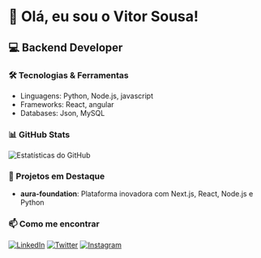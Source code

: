 # 👋 Olá, eu sou o Vitor Sousa!

## 💻 Backend Developer 

### 🛠️ Tecnologias & Ferramentas
- Linguagens: Python, Node.js, javascript 
- Frameworks: React, angular
- Databases: Json, MySQL 


### 📊 GitHub Stats
![Estatísticas do GitHub](https://github-readme-stats.vercel.app/api?username=VitorSousa01&show_icons=true&theme=dark)

### 🚀 Projetos em Destaque
- **aura-foundation**: Plataforma inovadora com Next.js, React, Node.js e Python


### 📫 Como me encontrar
[![LinkedIn](https://img.shields.io/badge/-LinkedIn-0077B5?style=flat&logo=linkedin)](seu-linkedin)
[![Twitter](https://img.shields.io/badge/-Twitter-1DA1F2?style=flat&logo=twitter&logoColor=white)](seu-twitter)
[![Instagram](https://img.shields.io/badge/-Instagram-E4405F?style=flat&logo=instagram&logoColor=white)](seu-instagram)

